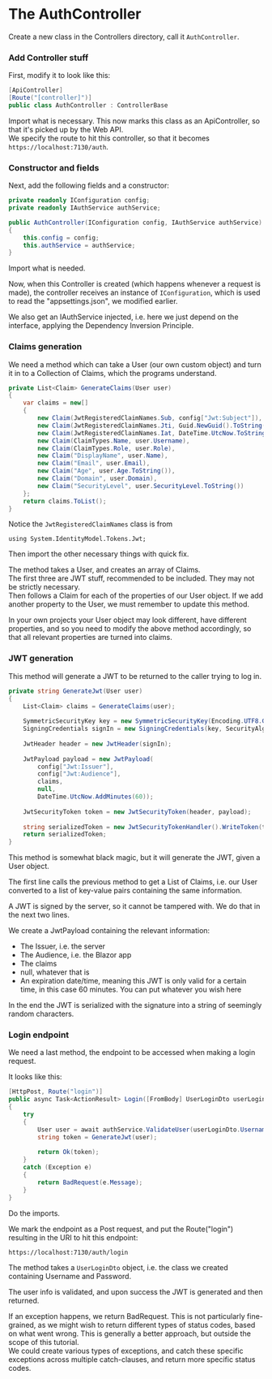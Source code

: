 # The AuthController
Create a new class in the Controllers directory, call it `AuthController`.

### Add Controller stuff
First, modify it to look like this:

```csharp
[ApiController]
[Route("[controller]")]
public class AuthController : ControllerBase
```

Import what is necessary. This now marks this class as an ApiController, so that it's picked up by the Web API.\
We specify the route to hit this controller, so that it becomes `https://localhost:7130/auth`.

### Constructor and fields
Next, add the following fields and a constructor:

```csharp
private readonly IConfiguration config;
private readonly IAuthService authService;

public AuthController(IConfiguration config, IAuthService authService)
{
    this.config = config;
    this.authService = authService;
}
```

Import what is needed.

Now, when this Controller is created (which happens whenever a request is made), the controller receives an instance of `IConfiguration`, which is used to read the "appsettings.json", we modified earlier.

We also get an IAuthService injected, i.e. here we just depend on the interface, applying the Dependency Inversion Principle.

### Claims generation
We need a method which can take a User (our own custom object) and turn it in to a Collection of Claims, which the programs understand. 

```csharp
private List<Claim> GenerateClaims(User user)
{
    var claims = new[]
    {
        new Claim(JwtRegisteredClaimNames.Sub, config["Jwt:Subject"]),
        new Claim(JwtRegisteredClaimNames.Jti, Guid.NewGuid().ToString()),
        new Claim(JwtRegisteredClaimNames.Iat, DateTime.UtcNow.ToString()),
        new Claim(ClaimTypes.Name, user.Username),
        new Claim(ClaimTypes.Role, user.Role),
        new Claim("DisplayName", user.Name),
        new Claim("Email", user.Email),
        new Claim("Age", user.Age.ToString()),
        new Claim("Domain", user.Domain),
        new Claim("SecurityLevel", user.SecurityLevel.ToString())
    };
    return claims.ToList();
}
```
Notice the `JwtRegisteredClaimNames` class is from 

`using System.IdentityModel.Tokens.Jwt;`

Then import the other necessary things with quick fix.

The method takes a User, and creates an array of Claims.\
The first three are JWT stuff, recommended to be included. They may not be strictly necessary.\
Then follows a Claim for each of the properties of our User object. If we add another property to the User, we must remember to update this method.

In your own projects your User object may look different, have different properties, and so you need to modify the above method accordingly, so that all relevant properties are turned into claims.

### JWT generation
This method will generate a JWT to be returned to the caller trying to log in.

```csharp
private string GenerateJwt(User user)
{
    List<Claim> claims = GenerateClaims(user);
    
    SymmetricSecurityKey key = new SymmetricSecurityKey(Encoding.UTF8.GetBytes(config["Jwt:Key"]));
    SigningCredentials signIn = new SigningCredentials(key, SecurityAlgorithms.HmacSha512);
    
    JwtHeader header = new JwtHeader(signIn);
    
    JwtPayload payload = new JwtPayload(
        config["Jwt:Issuer"],
        config["Jwt:Audience"],
        claims, 
        null,
        DateTime.UtcNow.AddMinutes(60));
    
    JwtSecurityToken token = new JwtSecurityToken(header, payload);
    
    string serializedToken = new JwtSecurityTokenHandler().WriteToken(token);
    return serializedToken;
}
```

This method is somewhat black magic, but it will generate the JWT, given a User object.

The first line calls the previous method to get a List of Claims, i.e. our User converted to a list of key-value pairs containing the same information.

A JWT is signed by the server, so it cannot be tampered with. We do that in the next two lines. 

We create a JwtPayload containing the relevant information:
* The Issuer, i.e. the server
* The Audience, i.e. the Blazor app
* The claims
* null, whatever that is
* An expiration date/time, meaning this JWT is only valid for a certain time, in this case 60 minutes. You can put whatever you wish here

In the end the JWT is serialized with the signature into a string of seemingly random characters.

### Login endpoint
We need a last method, the endpoint to be accessed when making a login request.

It looks like this:

```csharp
[HttpPost, Route("login")]
public async Task<ActionResult> Login([FromBody] UserLoginDto userLoginDto)
{
    try
    {
        User user = await authService.ValidateUser(userLoginDto.Username, userLoginDto.Password);
        string token = GenerateJwt(user);
    
        return Ok(token);
    }
    catch (Exception e)
    {
        return BadRequest(e.Message);
    }
}
```
Do the imports.

We mark the endpoint as a Post request, and put the Route("login") resulting in the URI to hit this endpoint:

`https://localhost:7130/auth/login`

The method takes a `UserLoginDto` object, i.e. the class we created containing Username and Password.

The user info is validated, and upon success the JWT is generated and then returned.

If an exception happens, we return BadRequest. This is not particularly fine-grained, as we might wish to return different types of status codes, based on what went wrong. This is generally a better approach, but outside the scope of this tutorial.\
We could create various types of exceptions, and catch these specific exceptions across multiple catch-clauses, and return more specific status codes.